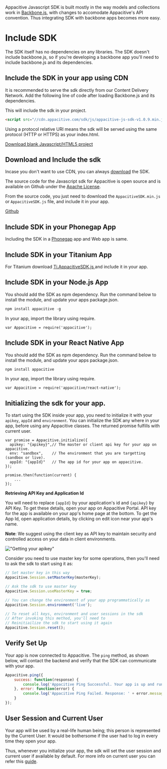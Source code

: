 ﻿Appacitive Javascript SDK is built mostly in the way models and collections work in <a href="http://backbonejs.org/" target="_blank">Backbone.js</a>, with changes to accomodate Appacitive's API  convention. Thus integrating SDK with backbone apps becomes more easy.

# Include SDK

The SDK itself has no dependencies on any libraries. The SDK doesn't include backbone.js, so if you're developing a backbone app you'll need to include backbone.js and its dependencies.

## Include the SDK in your app using CDN

It is recommended to serve the sdk directly from our Content Delivery Network. Add the following line of code after loading Backbone.js and its dependencies.

This will include the sdk in your project.

```html
<script src="//cdn.appacitive.com/sdk/js/appacitive-js-sdk-v1.0.9.min.js"></script>
```
Using a protocol relative URI means the sdk will be served using the same protocol (HTTP or HTTPS) as your index.html.

<a title="Download blank Javascript/HTML5 project" class="btn btn-success" href="http://cdn.appacitive.com/devcenter/javascript/js_appacitive_empty_project_v1.0.9.zip"><i class="glyphicon glyphicon-download-alt"></i>  Download blank Javascript/HTML5 project</a>

## Download and Include the sdk 

Incase you don't want to use CDN, you can always <a href="/javascript/downloads" target="_blank">download</a> the SDK.

The source code for the Javascript sdk for Appacitive is open source and is available on Github under the [Apache License](https://github.com/chiragsanghvi/JavascriptSDK/blob/master/License).

From the source code, you just need to download the `AppacitiveSDK.min.js` or `AppacitiveSDK.js` file, and include it in your app.

<a title="View on Github" class="btn btn-success <%- github %>" target="_blank" href="https://github.com/chiragsanghvi/JavascriptSDK">Github <i class="glyphicon glyphicon-share-alt"></i></a>

## Include SDK in your Phonegap App

Including the SDK in a <a href="http://phonegap.com/" target="_blank">Phonegap</a> app and Web app is same. 

## Include SDK in your Titanium App

For Titanium download <a href="https://raw.githubusercontent.com/chiragsanghvi/JavascriptSDK/master/Ti.AppacitiveSDK.js" target="_blank">Ti.AppacitiveSDK.js </a> and include it in your app. 

## Include SDK in your Node.js App

You should add the SDK as npm dependency. Run the command below to install the module, and update your apps package.json.

```javascript
npm install appacitive -g
```

In your app, import the library using require.

```
var Appacitive = require('appacitive');
```

## Include SDK in your React Native App

You should add the SDK as npm dependency. Run the command below to install the module, and update your apps package.json.

```javascript
npm install appacitive
```

In your app, import the library using require.

```
var Appacitive = require('appacitive/react-native');
```

## Initializing the sdk for your app.

To start using the SDK inside your app, you need to initialize it with your `apikey`, `appId` and `environment`. You can initialize the SDK any where in your app, before using any Appacitive classes. The returned promise fulfills with current user.

```javscript
var promise = Appacitive.initialize({ 
  apikey: "{apikey}",// The master or client api key for your app on appacitive.
  env: "sandbox", 	 // The environment that you are targetting (sandbox or live).
  appId: "{appId}"	 // The app id for your app on appacitive. 
});

promise.then(function(current) {
    ...
});
```

**Retrieving API Key and Application Id**

You will need to replace `{appId}` by your application's id and `{apikey}` by API Key. To get these details, open your app on Appacitive Portal. API key for the app is available on your app's home page at the bottom. To get the App Id, open application details, by clicking on edit icon near your app's name.

**Note**: We suggest using the client key as API key to maintain security and controlled access on your data in client environments. 

!["Getting your apikey"](http://cdn.appacitive.com/devcenter/root/dashboard.png)

Consider you need to use master key for some operations, then you'll need to ask the sdk to start using it as:

```javascript
// Set master key in this way
Appacitive.Session.setMasterKey(masterKey);

// Ask the sdk to use master key
Appacitive.Session.useMasterKey = true;

// You can change the environment of your app programmatically as
Appacitive.Session.environment('live');

// To reset all keys, environment and user sessions in the sdk
// After invoking this method, you'll need to
// Reinitiailize the sdk to start using it again
Appacitive.Session.reset();
```

## Verify Set Up

Your app is now connected to Appacitive. The `ping` method, as shown below, will contact the backend and verify that the SDK can communicate with your app.

```javascript
Appacitive.ping({
	success: function(response) {
	    console.log('Appacitive Ping Successful. Your app is up and running.');
	}, error: function(error) {
	    console.log('Appacitive Ping Failed. Response: ' + error.message);
	}
});
```

## User Session and Current User

Your app will be used by a real-life human being; this person is represented by the Current User. It would be bothersome if the user had to log in every time they open your app. 

Thus, whenever you initialize your app, the sdk will set the user session and current user if available by default. For more info on current user you can refer this <a  target="_blank" href="/javascript/users/guides.html#current-user">guide</a>.